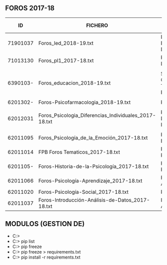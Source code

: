 FOROS 2017-18
-------------
|    ID    |                        FICHERO                         |                       ASIGNATURA                 | PLAN DE ESTUDIOS |
| ---------|--------------------------------------------------------|--------------------------------------------------|------------------|
| 71901037 | Foros_led_2018-19.txt                                  | Lógica y Estructuras Discretas                   | Informática      |
| 71013130 | Foros_pl1_2017-18.txt                                  | Procesadores del Lenguaje I                      | Informática      |
|          |                                                        |                                                  |                  |
| 6390103- | Foros_educacion_2018-19.txt                            | Sociedad del Conocimiento, Tecnología y Educación| Educación        |
|          |                                                        |                                                  |                  |
| 6201302- | Foros-Psicofarmacologia_2018-19.txt                    | Psicofarmacología                                | Psicología       |
|          |                                                        |                                                  |                  |
| 62012031 | Foros_Psicologia_Diferencias_Individuales_2017-18.txt  | Psicología de la Diferencias Individuales        | Psicología       |
|          |                                                        |                                                  |                  |
| 62011095 | Foros_Psicología_de_la_Emoción_2017-18.txt             | Psicología de la Emoción                         | Psicología       |
| 62011014 | FPB Foros Tematicos_2017-18.txt                        | Fundamentos de Psicobiología                     | Psicología       |
| 6201105- | Foros-Historia-de-la-Psicología_2017-18.txt            | Historia de la Psicología                        | Psicología       |
| 62011066 | Foros-Psicología-Aprendizaje_2017-18.txt               | Psicología del Aprendizaje                       | Psicología       |
| 62011020 | Foros-Psicología-Social_2017-18.txt                    | Psicología Social                                | Psicología       |
| 62011037 | Foros-Introducción-Análisis-de-Datos_2017-18.txt       | Introducción al Análisis de Datos                | Psicología       |


MODULOS (GESTION DE)
-------
* C:\> 
* C:\> pip list
* C:\> pip freeze
* C:\> pip freeze > requirements.txt
* C:\> pip install -r requirements.txt










